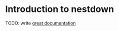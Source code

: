 # Introduction to nestdown

TODO: write [great documentation](http://jacobian.org/writing/what-to-write/)

